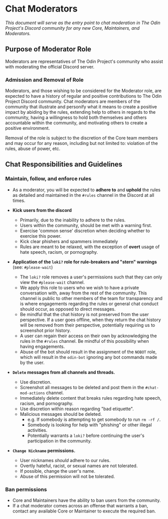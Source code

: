 # Chat Moderators
_This document will serve as the entry point to chat moderation in The Odin Project's Discord community for any new Core, Maintainers, and Moderators._

## Purpose of Moderator Role

Moderators are representatives of The Odin Project's community who assist with moderating the official Discord server.

### Admission and Removal of Role

Moderators, and those wishing to be considered for the Moderator role, are expected to have a history of regular and positive contributions to The Odin Project Discord community. Chat moderators are members of the community that illustrate and personify what it means to create a positive impact by abiding by the rules, extending help to others in regards to the community,  having a willingness to hold both themselves and others accountable within the community, and motivating others to create a positive environment.

Removal of the role is subject to the discretion of the Core team members and may occur for any reason, including but not limited to: violation of the rules, abuse of power, etc.

## Chat Responsibilities and Guidelines

### Maintain, follow, and enforce rules

- As a moderator, you will be expected to **adhere to** and **uphold** the rules as detailed and maintained in the `#rules` channel in the Discord at all times. 
- **Kick users from the discord**
    - Primarily, due to the inability to adhere to the rules.
    - Users within the community, should be met with a warning first.
    - Exercise 'common sense' discretion when deciding whether to exercise this power.
    - Kick clear phishers and spammers immediately
    - Rules are meant to be relaxed, with the exception of **overt** usage of hate speech, racism, or pornography. 
    
- **Application of the `loki?` role for rule-breakers and "stern" warnings** (see: `#please-wait`)
    - The `loki?` role removes a user's permissions such that they can only view the `#please-wait` channel.
    - We apply this role to users who we wish to have a private conversation with, away from the rest of the community. This channel is public to other members of the team for transparency and is where engagements regarding the rules or general chat conduct should occur, as opposed to direct messages.
    - Be mindful that the chat history is not preserved from the user perspective. If a user goes offline, when they return the chat history will be removed from their perspective, potentially requiring us to screenshot prior history.
    - A user can regain their access on their own by acknowledging the rules in the `#rules` channel. Be mindful of this possibility when having engagements.
    - Abuse of the bot should result in the assignment of the `NOBOT` role, which will result in the `odin-bot` ignoring any bot commands made by the user.
- **`Delete` messages from all channels and threads.**
    - Use discretion.
    - Screenshot all messages to be deleted and post them in the `#chat-mod-actions` channel.
    - Immediately delete content that breaks rules regarding hate speech, racism, and pornography. 
    - Use discretion within reason regarding "bad etiquette".
    - Malicious messages should be deleted.
        - e.g. If somebody is attempting to get somebody to run `rm -rf /`.
        - Somebody is looking for help with "phishing" or other illegal activities.
        - Potentially warrants a `loki?` before continuing the user's participation in the community.
- **`Change Nickname` permissions.**
    - User nicknames _should_ adhere to our rules.
    - Overtly hateful, racist, or sexual names are not tolerated.
    - If possible, change the user's name.
    - Abuse of this permission will not be tolerated.
    
### Ban permissions
- Core and Maintainers have the ability to ban users from the community.
- If a chat moderator comes across an offense that warrants a ban, contact any available Core or Maintainer to execute the required ban.
